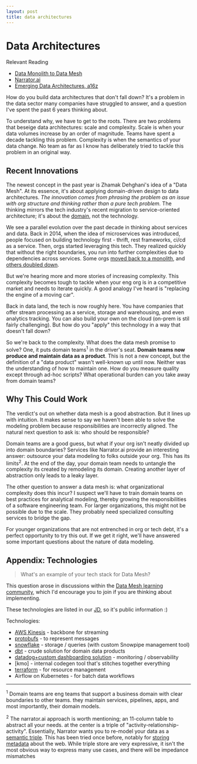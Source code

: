 ```yaml
---
layout: post
title: data architectures
---
```


# Data Architectures

Relevant Reading  

* [Data Monolith to Data Mesh](https://martinfowler.com/articles/data-monolith-to-mesh.html)
* [Narrator.ai](https://www.narrator.ai/)
* [Emerging Data Architectures, a16z](https://a16z.com/2020/10/15/the-emerging-architectures-for-modern-data-infrastructure/)

How do you build data architectures that don't fall down? 
It's a problem in the data sector many companies have struggled to answer,
and a question I've spent the past 6 years thinking about.

To understand why, we have to get to the roots. There are two problems that
beseige data architectures: scale and complexity. Scale is when your data volumes increase by an order of 
magnitude. Teams have spent a decade tackling this problem. Complexity
is when the semantics of your data change. No team as far as I know has
deliberately tried to tackle this problem in an original way.

## Recent Innovations

The newest concept in the past year is Zhamak Dehghani's idea of a "Data Mesh".
At its essence, it's about applying domain-driven design to data architectures.
*The innovation comes from phrasing the problem as an issue with org structure
and thinking rather than a pure tech problem.* The thinking mirrors the tech industry's
recent migration to service-oriented architecture; it's about the
[domain](https://eng.uber.com/microservice-architecture/), not the technology.

We see a parallel evolution over the past decade in thinking about services and data.
Back in 2014, when the idea of microservices was introduced, people focused on
building technology first - thrift, rest frameworks, ci/cd as a service. Then, orgs
started leveraging this tech. They realized quickly that without the
right boundaries, you run into further complexities due to dependencies across
services. Some orgs <a href="https://segment.com/blog/goodbye-microservices/">
moved back to a monolith</a>, and <a href="https://monzo.com/blog/we-built-network-isolation-for-1-500-services">others doubled down</a>.

But we're hearing more and more stories of increasing complexity. This complexity
becomes tough to tackle when your eng org is in a competitive market and
needs to iterate quickly. A good analogy I've heard is "replacing the engine of a moving car".

Back in data land, the tech is now roughly here. You have companies that offer
stream processing as a service, storage and warehousing, and even analytics
tracking. You can also build your own on the cloud (on-prem is stil fairly
challenging). But how do you "apply" this technology in a way that doesn't fall
down?

So we're back to the complexity. What does the data mesh promise to solve? One,
it puts domain teams<sup>1</sup> in the driver's seat. **Domain teams now produce and
maintain data as a product**. This is not a new concept, but the 
definition of a "data product" wasn't well-known up until now. Neither was the
understanding of how to maintain one. How do you measure quality except through
ad-hoc scripts? What operational burden can you take away from domain teams?

## Why This Could Work

The verdict's out on whether data mesh is a good abstraction. But it lines up
with intuition. It makes sense to say we haven't been able to solve the
modeling problem because responsibilities are incorrectly aligned. The
natural next question to ask is: who should be responsible? 

Domain teams are a good guess, but what if your org isn't neatly divided
up into domain boundaries? Services like Narrator.ai provide an interesting
answer: outsource your data modeling to folks outside your org. This has its
limits<sup>2</sup>. At the end of the day, your domain team needs
to untangle the complexity its created by remodeling its domain.
Creating another layer of abstraction only leads to a leaky layer.

The other question to answer a data mesh is: what organizational complexity does
this incur? I suspect we'll have to train domain teams on best practices
for analytical modeling, thereby growing the responsibilities of a
software engineering team. For larger organizations, this might not be
possible due to the scale. They probably need specialized
consulting services to bridge the gap.

For younger organizations that are not entrenched in org or tech debt,
it's a perfect opportunity to try this out. If we get it right, we'll
have answered some important questions about the nature of data modeling.

## Appendix: Technologies
>  What's an example of your tech stack for Data Mesh?

This question arose in discussions within the [Data Mesh learning community](https://launchpass.com/data-mesh-learning), which I'd encourage you to join if you are thinking about implementing.

These technologies are listed in our [JD](https://boards.greenhouse.io/flexport/jobs/2390393), so it's public information :)

Technologies:
* [AWS Kinesis](https://aws.amazon.com/kinesis/) - backbone for streaming
* [protobufs](https://developers.google.com/protocol-buffers/) - to represent messages
* [snowflake](https://www.snowflake.com/) - storage / queries (with custom Snowpipe management tool)
* [dbt](https://www.getdbt.com/) - crude solution for domain data products
* [datadog+custom dashboarding solution](https://www.datadoghq.com/) - monitoring / observability
* [kmo] - internal codegen tool that's stitches together everything
* [terraform](https://www.terraform.io/) - for resource management
* Airflow on Kubernetes - for batch data workflows

---

<sup>1</sup> Domain teams are eng teams that support a business domain with
clear boundaries to other teams. they maintain services, pipelines, apps,
and most importantly, their domain models.

<sup>2</sup> The narrator.ai approach is worth mentioning; an 11-column table
to abstract all your needs. at the center is a triple of
"activity-relationship-activity". Essentially, Narrator wants you to re-model
your data as a <a href="https://en.wikipedia.org/wiki/Semantic_triple">semantic triple</a>.
This has been tried once before, notably for <a
href="https://en.wikipedia.org/wiki/Resource_Description_Framework">storing
metadata</a> about the web. While triple store are very expressive,
it isn't the most obvious way to express many use cases, and there will be
impedance mismatches

